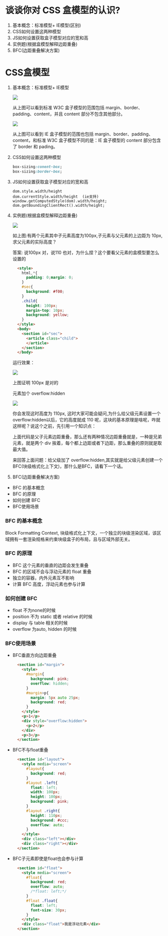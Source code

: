 # 谈谈你对 CSS 盒模型的认识?

1. 基本概念：标准模型+ IE模型(区别)
2. CSS如何设置这两种模型
3. JS如何设置获取盒子模型对应的宽和高
4. 实例题(根据盒模型解释边距重叠)
5. BFC(边距重叠解决方案)

# CSS盒模型
1. 基本概念：标准模型+ IE模型

    <img src="../screenshots/面试-CSS盒模型-标准模型.png"/>

    从上图可以看到标准 W3C 盒子模型的范围包括 margin、border、padding、content，并且 content 部分不包含其他部分。

    <img src="../screenshots/面试-CSS盒模型-IE 盒子模型.png"/>

    从上图可以看到 IE 盒子模型的范围也包括 margin、border、padding、content，和标准 W3C 盒子模型不同的是：IE 盒子模型的 content 部分包含了 border 和 pading。

2. CSS如何设置这两种模型
    ```CSS
    box-sizing:conent-box;
    box-sizing:border-box;
    ```

3. JS如何设置获取盒子模型对应的宽和高
    ```JS
    dom.style.width/height
    dom.currentStyle.width/height  (ie支持)
    window.getComputedStyle(dom).width/height;
    dom.getBoundingClientRect().width/height;
    ```

4. 实例题(根据盒模型解释边距重叠)

    <img src="../screenshots/面试-CSS盒模型-边距重叠1.png"/>

    如上图:有两个元素其中子元素高度为100px,子元素与父元素的上边距为 10px,求父元素的实际高度？

    答案: 说100px 对，说110 也对，为什么捏？这个要看父元素的盒模型要怎么设置的

    ```html
      <style>
        html,*{
          padding: 0;margin: 0;
        }
        #sec{
          background: #f00;
        }
        .child{
          height: 100px;
          margin-top: 10px;
          background: yellow;
        }
      </style>
      <body>
        <section id="sec">
          <article class="child">
          </article>
        </section>
      </body>
    ```
    运行效果：

    <img src="../screenshots/面试-CSS盒模型-运行1.png"/>

    上图证明 100px 是对的

    元素加个 overflow:hidden

    <img src="../screenshots/面试-CSS盒模型-运行2.png"/>

    你会发现这时高度为 110px, 这时大家可能会疑问,为什么给父级元素设置一个 overflow:hidden以后，它的高度就成 110 呢，这块的基本原理是啥呢，咋就这样呢？说这个之前，先引用一个知识点：

    上面代码是父子元素边距重叠，那么还有两种情况边距重叠就是，一种是兄弟元素，就是两个 div 挨着，每个都上边距或者下边距，那么重叠的原则就是取最大值。

    来回答上面问题：给父级加了 overflow:hidden,其实就是给父级元素创建一个BFC(块级格式化上下文)，那什么是BFC，请看下一个话。

5. BFC(边距重叠解决方案)
- BFC 的基本概念
- BFC 的原理
- 如何创建 BFC
- BFC使用场景

### BFC 的基本概念

Block Formatting Context, 块级格式化上下文，一个独立的块级渲染区域，该区域拥有一套渲染规格来约束块级盒子的布局，且与区域外部无关。

### BFC 的原理
- BFC 这个元素的垂直的边距会发生重叠
- BFC 的区域不会与浮动元素的 float 重叠
- 独立的容器，内外元素互不影响
- 计算 BFC 高度，浮动元素也参与计算

### 如何创建 BFC
- float 不为none的时候
- position 不为 static 或者 relative 的时候
- display 与 table 相关的时候
- overflow 为auto, hidden 的时候

### BFC使用场景
- BFC垂直方向边距重叠
  ```html
    <section id="margin">
      <style>
        #margin{
          background: pink;
          overflow: hidden;
        }
        #margin>p{
          margin: 5px auto 25px;
          background: red;
        }
      </style>
      <p>1</p>
      <div style="overflow:hidden">
        <p>2</p>
      </div>
      <p>3</p>
    </section>
  ```
- BFC不与float重叠
  ```html
    <section id="layout">
      <style media="screen">
        #layout{
          background: red;
        }
        #layout .left{
          float: left;
          width: 100px;
          height: 100px;
          background: pink;
        }
        #layout .right{
          height: 110px;
          background: #ccc;
          overflow: auto;
        }
      </style>
      <div class="left"></div>
      <div class="right"></div>
    </section>
  ```
- BFC子元素即使是float也会参与计算
  ```html
    <section id="float">
      <style media="screen">
        #float{
          background: red;
          overflow: auto;
          /*float: left;*/
        }
        #float .float{
          float: left;
          font-size: 30px;
        }
      </style>
      <div class="float">我是浮动元素</div>
    </section>
  ```